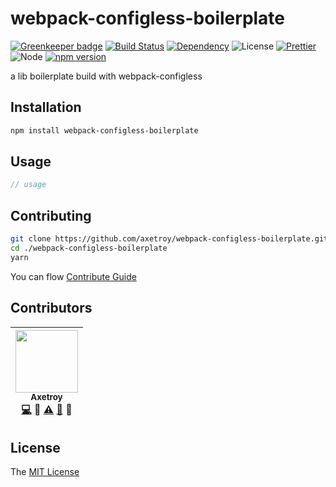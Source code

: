 # webpack-configless-boilerplate

[![Greenkeeper badge](https://badges.greenkeeper.io/axetroy/url-watcher.svg)](https://greenkeeper.io/)
[![Build Status](https://travis-ci.org/axetroy/webpack-configless-boilerplate.svg?branch=master)](https://travis-ci.org/axetroy/webpack-configless-boilerplate)
[![Dependency](https://david-dm.org/axetroy/webpack-configless-boilerplate.svg)](https://david-dm.org/axetroy/webpack-configless-boilerplate)
![License](https://img.shields.io/badge/license-MIT-green.svg)
[![Prettier](https://img.shields.io/badge/Code%20Style-Prettier-green.svg)](https://github.com/prettier/prettier)
![Node](https://img.shields.io/badge/node-%3E=6.0-blue.svg?style=flat-square)
[![npm version](https://badge.fury.io/js/webpack-configless-boilerplate.svg)](https://badge.fury.io/js/webpack-configless-boilerplate)

a lib boilerplate build with webpack-configless

## Installation
```bash
npm install webpack-configless-boilerplate
```

## Usage

```javascript
// usage
```

## Contributing

```bash
git clone https://github.com/axetroy/webpack-configless-boilerplate.git
cd ./webpack-configless-boilerplate
yarn
```

You can flow [Contribute Guide](https://github.com/axetroy/webpack-configless-boilerplate/blob/master/contributing.md)

## Contributors

<!-- ALL-CONTRIBUTORS-LIST:START - Do not remove or modify this section -->
| [<img src="https://avatars1.githubusercontent.com/u/9758711?v=3" width="100px;"/><br /><sub>Axetroy</sub>](http://axetroy.github.io)<br />[💻](https://github.com/gpmer/gpm.js/commits?author=axetroy) 🔌 [⚠️](https://github.com/gpmer/gpm.js/commits?author=axetroy) [🐛](https://github.com/gpmer/gpm.js/issues?q=author%3Aaxetroy) 🎨 |
| :---: |
<!-- ALL-CONTRIBUTORS-LIST:END -->

## License

The [MIT License](https://github.com/axetroy/webpack-configless-boilerplate/blob/master/LICENSE)